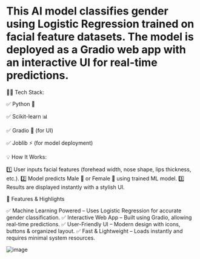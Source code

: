 # This AI model classifies gender using Logistic Regression trained on facial feature datasets. The model is deployed as a Gradio web app with an interactive UI for real-time predictions.

👨‍💻 Tech Stack:

✅ Python 🐍

✅ Scikit-learn 📊

✅ Gradio 🎨 (for UI)

✅ Joblib ⚡ (for model deployment)

💡 How It Works:

1️⃣ User inputs facial features (forehead width, nose shape, lips thickness, etc.).
2️⃣ Model predicts Male 👦 or Female 👩 using trained ML model.
3️⃣ Results are displayed instantly with a stylish UI.

🎯 Features & Highlights

✅ Machine Learning Powered – Uses Logistic Regression for accurate gender classification.
✅ Interactive Web App – Built using Gradio, allowing real-time predictions.
✅ User-Friendly UI – Modern design with icons, buttons & organized layout.
✅ Fast & Lightweight – Loads instantly and requires minimal system resources.


![image](https://github.com/user-attachments/assets/ae1ff622-3990-42d9-90ba-50a900b211e6)
